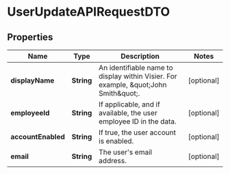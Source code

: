 

# UserUpdateAPIRequestDTO


## Properties

| Name | Type | Description | Notes |
|------------ | ------------- | ------------- | -------------|
|**displayName** | **String** | An identifiable name to display within Visier. For example, \&quot;John Smith\&quot;. |  [optional] |
|**employeeId** | **String** | If applicable, and if available, the user employee ID in the data. |  [optional] |
|**accountEnabled** | **String** | If true, the user account is enabled. |  [optional] |
|**email** | **String** | The user&#39;s email address. |  [optional] |




